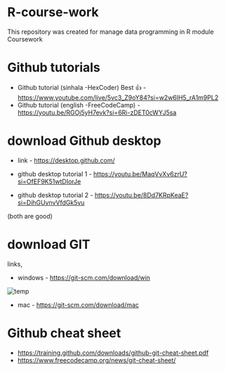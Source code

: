 # R-course-work
This repository was created for manage data programming in R module Coursework

# Github tutorials
- Github tutorial (sinhala -HexCoder) Best 👍 - https://www.youtube.com/live/5vc3_Z9oY84?si=w2w6lH5_rA1m9PL2
- Github tutorial (english -FreeCodeCamp) - https://youtu.be/RGOj5yH7evk?si=6Ri-zDET0cWYJ5sa

# download Github desktop
- link - https://desktop.github.com/

- github desktop tutorial 1 - https://youtu.be/MaqVvXv6zrU?si=OfEF9K51wtDIorJe
- github desktop tutorial 2 - https://youtu.be/8Dd7KRpKeaE?si=DihGUvnvVfdGk5vu

 (both are good)

# download GIT 

links,
- windows - https://git-scm.com/download/win

![temp](https://github.com/scssandanayake/R-coursework/assets/114943338/35d0d8e8-c09a-48cc-b69c-4aa50c674ac5)

- mac - https://git-scm.com/download/mac

# Github cheat sheet 

- https://training.github.com/downloads/github-git-cheat-sheet.pdf
- https://www.freecodecamp.org/news/git-cheat-sheet/
